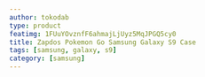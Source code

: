 ```yaml
---
author: tokodab
type: product
featimg: 1FUuYOvznfF6ahmajLjUyz5MqJPGQ5cy0
title: Zapdos Pokemon Go Samsung Galaxy S9 Case
tags: [samsung, galaxy, s9]
category: [samsung]
---
```

